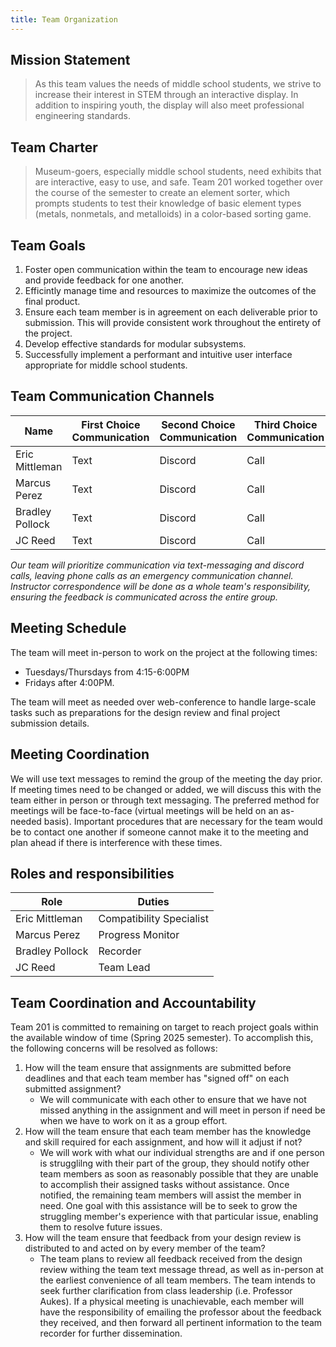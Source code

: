 ```yaml
---
title: Team Organization
---
```


## **Mission Statement**
>As this team values the needs of middle school students, we strive to increase their interest in STEM through an interactive display. In addition to inspiring youth, the display will also meet professional engineering standards.

## **Team Charter**
>Museum-goers, especially middle school students, need exhibits that are interactive, easy to use, and safe. Team 201 worked together over the course of the semester to create an element sorter, which prompts students to test their knowledge of basic element types (metals, nonmetals, and metalloids) in a color-based sorting game.

## **Team Goals**
1. Foster open communication within the team to encourage new ideas and provide feedback for one another.
2. Efficintly manage time and resources to maximize the outcomes of the final product.
3. Ensure each team member is in agreement on each deliverable prior to submission. This will provide consistent work throughout the entirety of the project.
4. Develop effective standards for modular subsystems.
5. Successfully implement a performant and intuitive user interface appropriate for middle school students.

## **Team Communication Channels**

| Name   | First Choice Communication   |  Second Choice Communication  | Third Choice Communication |
|------------|------------|------------|----------|
| Eric Mittleman | Text | Discord | Call |
| Marcus Perez | Text | Discord | Call |
| Bradley Pollock | Text | Discord | Call |
| JC Reed | Text | Discord | Call |

_Our team will prioritize communication via text-messaging and discord calls, leaving phone calls as an emergency communication channel. Instructor correspondence will be done as a whole team's responsibility, ensuring the feedback is communicated across the entire group._

## **Meeting Schedule**
The team will meet in-person to work on the project at the following times: 

- Tuesdays/Thursdays from 4:15-6:00PM
- Fridays after 4:00PM.

The team will meet as needed over web-conference to handle large-scale tasks such as preparations for the design review and final project submission details.

## **Meeting Coordination**
We will use text messages to remind the group of the meeting the day prior. If meeting times need to be changed or added, we will discuss this with the team either in person or through text messaging. The preferred method for meetings will be face-to-face (virtual meetings will be held on an as-needed basis). Important procedures that are necessary for the team would be to contact one another if someone cannot make it to the meeting and plan ahead if there is interference with these times.

## **Roles and responsibilities**
| Role   | Duties   |
|------------|------------|
| Eric Mittleman | Compatibility Specialist |
| Marcus Perez | Progress Monitor |
| Bradley Pollock | Recorder |
| JC Reed | Team Lead |

## Team Coordination and Accountability
Team 201 is committed to remaining on target to reach project goals within the available window of time (Spring 2025 semester). To accomplish this, the following concerns will be resolved as follows:

1. How will the team ensure that assignments are submitted before deadlines and that each team member has "signed off" on each submitted assignment?
    * We will communicate with each other to ensure that we have not missed anything in the assignment and will meet in person if need be when we have to work on it as a group effort.
2. How will the team ensure that each team member has the knowledge and skill required for each assignment, and how will it adjust if not?
    * We will work with what our individual strengths are and if one person is strugglilng with their part of the group, they should notify other team members as soon as reasonably possible that they are unable to accomplish their assigned tasks without assistance. Once notified, the remaining team members will assist the member in need. One goal with this assistance will be to seek to grow the struggling member's experience with that particular issue, enabling them to resolve future issues.
3. How will the team ensure that feedback from your design review is distributed to and acted on by every member of the team?
    * The team plans to review all feedback received from the design review withing the team text message thread, as well as in-person at the earliest convenience of all team members. The team intends to seek further clarification from class leadership (i.e. Professor Aukes). If a physical meeting is unachievable, each member will have the responsibility of emailing the professor about the feedback they received, and then forward all pertinent information to the team recorder for further dissemination.
